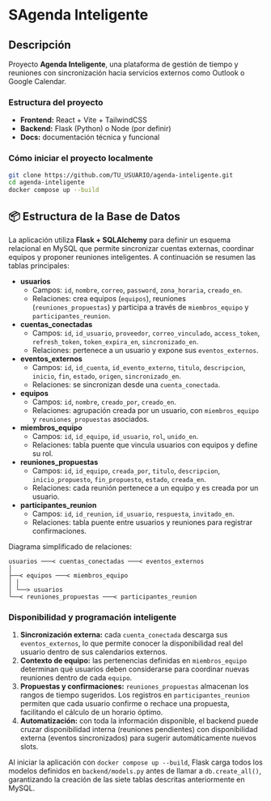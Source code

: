 # SAgenda Inteligente

## Descripción
Proyecto **Agenda Inteligente**, una plataforma de gestión de tiempo y reuniones con sincronización hacia servicios externos como Outlook o Google Calendar.

### Estructura del proyecto
- **Frontend:** React + Vite + TailwindCSS
- **Backend:** Flask (Python) o Node (por definir)
- **Docs:** documentación técnica y funcional

### Cómo iniciar el proyecto localmente
```bash
git clone https://github.com/TU_USUARIO/agenda-inteligente.git
cd agenda-inteligente
docker compose up --build
```

## 📦 Estructura de la Base de Datos

La aplicación utiliza **Flask + SQLAlchemy** para definir un esquema relacional
en MySQL que permite sincronizar cuentas externas, coordinar equipos y proponer
reuniones inteligentes. A continuación se resumen las tablas principales:

- **usuarios**
  - Campos: `id`, `nombre`, `correo`, `password`, `zona_horaria`, `creado_en`.
  - Relaciones: crea equipos (`equipos`), reuniones (`reuniones_propuestas`) y
    participa a través de `miembros_equipo` y `participantes_reunion`.
- **cuentas_conectadas**
  - Campos: `id`, `id_usuario`, `proveedor`, `correo_vinculado`, `access_token`,
    `refresh_token`, `token_expira_en`, `sincronizado_en`.
  - Relaciones: pertenece a un usuario y expone sus `eventos_externos`.
- **eventos_externos**
  - Campos: `id`, `id_cuenta`, `id_evento_externo`, `titulo`, `descripcion`,
    `inicio`, `fin`, `estado`, `origen`, `sincronizado_en`.
  - Relaciones: se sincronizan desde una `cuenta_conectada`.
- **equipos**
  - Campos: `id`, `nombre`, `creado_por`, `creado_en`.
  - Relaciones: agrupación creada por un usuario, con `miembros_equipo` y
    `reuniones_propuestas` asociados.
- **miembros_equipo**
  - Campos: `id`, `id_equipo`, `id_usuario`, `rol`, `unido_en`.
  - Relaciones: tabla puente que vincula usuarios con equipos y define su rol.
- **reuniones_propuestas**
  - Campos: `id`, `id_equipo`, `creada_por`, `titulo`, `descripcion`,
    `inicio_propuesto`, `fin_propuesto`, `estado`, `creada_en`.
  - Relaciones: cada reunión pertenece a un equipo y es creada por un usuario.
- **participantes_reunion**
  - Campos: `id`, `id_reunion`, `id_usuario`, `respuesta`, `invitado_en`.
  - Relaciones: tabla puente entre usuarios y reuniones para registrar
    confirmaciones.

Diagrama simplificado de relaciones:

```
usuarios ───< cuentas_conectadas ───< eventos_externos
│
├──< equipos ───< miembros_equipo
│ │
│ └──> usuarios
└──< reuniones_propuestas ───< participantes_reunion
```

### Disponibilidad y programación inteligente

1. **Sincronización externa:** cada `cuenta_conectada` descarga sus
   `eventos_externos`, lo que permite conocer la disponibilidad real del
   usuario dentro de sus calendarios externos.
2. **Contexto de equipo:** las pertenencias definidas en `miembros_equipo`
   determinan qué usuarios deben considerarse para coordinar nuevas
   reuniones dentro de cada `equipo`.
3. **Propuestas y confirmaciones:** `reuniones_propuestas` almacenan los rangos
   de tiempo sugeridos. Los registros en `participantes_reunion` permiten que
   cada usuario confirme o rechace una propuesta, facilitando el cálculo de un
   horario óptimo.
4. **Automatización:** con toda la información disponible, el backend puede
   cruzar disponibilidad interna (reuniones pendientes) con disponibilidad
   externa (eventos sincronizados) para sugerir automáticamente nuevos slots.

Al iniciar la aplicación con `docker compose up --build`, Flask carga todos los
modelos definidos en `backend/models.py` antes de llamar a `db.create_all()`,
garantizando la creación de las siete tablas descritas anteriormente en MySQL.
